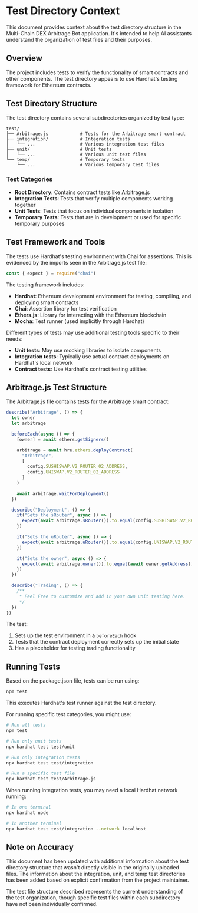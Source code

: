 # Test Directory Context

This document provides context about the test directory structure in the Multi-Chain DEX Arbitrage Bot application. It's intended to help AI assistants understand the organization of test files and their purposes.

## Overview

The project includes tests to verify the functionality of smart contracts and other components. The test directory appears to use Hardhat's testing framework for Ethereum contracts.

## Test Directory Structure

The test directory contains several subdirectories organized by test type:

```
test/
├── Arbitrage.js            # Tests for the Arbitrage smart contract
├── integration/            # Integration tests
│   └── ...                 # Various integration test files
├── unit/                   # Unit tests
│   └── ...                 # Various unit test files
└── temp/                   # Temporary tests
    └── ...                 # Various temporary test files
```

### Test Categories

- **Root Directory**: Contains contract tests like Arbitrage.js
- **Integration Tests**: Tests that verify multiple components working together
- **Unit Tests**: Tests that focus on individual components in isolation
- **Temporary Tests**: Tests that are in development or used for specific temporary purposes

## Test Framework and Tools

The tests use Hardhat's testing environment with Chai for assertions. This is evidenced by the imports seen in the Arbitrage.js test file:

```javascript
const { expect } = require("chai")
```

The testing framework includes:

- **Hardhat**: Ethereum development environment for testing, compiling, and deploying smart contracts
- **Chai**: Assertion library for test verification
- **Ethers.js**: Library for interacting with the Ethereum blockchain
- **Mocha**: Test runner (used implicitly through Hardhat)

Different types of tests may use additional testing tools specific to their needs:

- **Unit tests**: May use mocking libraries to isolate components
- **Integration tests**: Typically use actual contract deployments on Hardhat's local network
- **Contract tests**: Use Hardhat's contract testing utilities

## Arbitrage.js Test Structure

The Arbitrage.js file contains tests for the Arbitrage smart contract:

```javascript
describe("Arbitrage", () => {
  let owner
  let arbitrage

  beforeEach(async () => {
    [owner] = await ethers.getSigners()

    arbitrage = await hre.ethers.deployContract(
      "Arbitrage",
      [
        config.SUSHISWAP.V2_ROUTER_02_ADDRESS,
        config.UNISWAP.V2_ROUTER_02_ADDRESS
      ]
    )

    await arbitrage.waitForDeployment()
  })

  describe("Deployment", () => {
    it("Sets the sRouter", async () => {
      expect(await arbitrage.sRouter()).to.equal(config.SUSHISWAP.V2_ROUTER_02_ADDRESS)
    })

    it("Sets the uRouter", async () => {
      expect(await arbitrage.uRouter()).to.equal(config.UNISWAP.V2_ROUTER_02_ADDRESS)
    })

    it("Sets the owner", async () => {
      expect(await arbitrage.owner()).to.equal(await owner.getAddress())
    })
  })

  describe("Trading", () => {
    /**
     * Feel Free to customize and add in your own unit testing here.
     */
  })
})
```

The test:
1. Sets up the test environment in a `beforeEach` hook
2. Tests that the contract deployment correctly sets up the initial state
3. Has a placeholder for testing trading functionality

## Running Tests

Based on the package.json file, tests can be run using:

```bash
npm test
```

This executes Hardhat's test runner against the test directory.

For running specific test categories, you might use:

```bash
# Run all tests
npm test

# Run only unit tests
npx hardhat test test/unit

# Run only integration tests
npx hardhat test test/integration

# Run a specific test file
npx hardhat test test/Arbitrage.js
```

When running integration tests, you may need a local Hardhat network running:

```bash
# In one terminal
npx hardhat node

# In another terminal
npx hardhat test test/integration --network localhost
```

## Note on Accuracy

This document has been updated with additional information about the test directory structure that wasn't directly visible in the originally uploaded files. The information about the integration, unit, and temp test directories has been added based on explicit confirmation from the project maintainer. 

The test file structure described represents the current understanding of the test organization, though specific test files within each subdirectory have not been individually confirmed.
